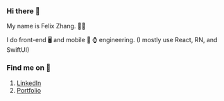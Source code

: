 ### Hi there 👋

My name is Felix Zhang. 👦🏻

I do front-end 🖥 and mobile 📱 ⌚️ engineering. (I mostly use React, RN, and SwiftUI)

### Find me on 📱

1. [LinkedIn](https://www.linkedin.com/in/fan-zhang-sv/)
2. [Portfolio](https://felixzhang.us/)
